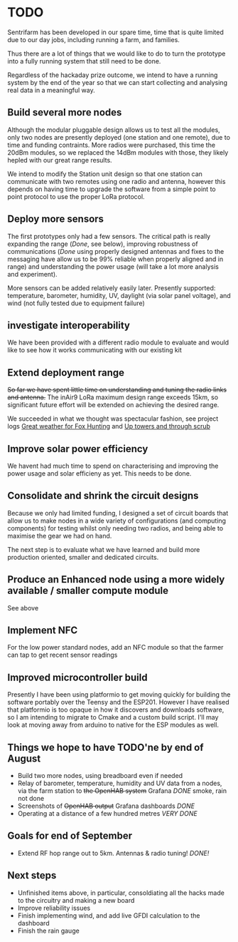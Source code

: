 # TODO

Sentrifarm has been developed in our spare time, time that is quite limited due to our day jobs, including running a farm, and families.

Thus there are a lot of things that we would like to do to turn the prototype into a fully running system that still need to be done.

Regardless of the hackaday prize outcome, we intend to have a running system by the end of the year so that we can start collecting and analysing real data in a meaningful way.

## Build several more nodes

Although the modular pluggable design allows us to test all the modules, only two nodes are presently deployed (one station and one remote), due to time and funding contraints. More radios were purchased, this time the 20dBm modules, so we replaced the 14dBm modules with those, they likely hepled with our great range results.

We intend to modify the Station unit design so that one station can communicate with two remotes using one radio and antenna, however this depends on having time to upgrade the software from a simple point to point protocol to use the proper LoRa protocol.

## Deploy more sensors

The first prototypes only had a few sensors. The critical path is really expanding the range (*Done*, see below), improving robustness of communications (*Done* using properly designed antennas and fixes to the messaging have allow us to be 99% reliable when properly aligned and in range) and understanding the power usage (will take a lot more analysis and experiment).

More sensors can be added relatively easily later. Presently supported: temperature, barometer, humidity, UV, daylight (via solar panel voltage), and wind (not fully tested due to equipment failure)

## investigate interoperability

We have been provided with a different radio module to evaluate and would like to see how it works communicating with our existing kit

## Extend deployment range

~~So far we have spent little time on understanding and tuning the radio links and antenna.~~
The inAir9 LoRa maximum design range exceeds 15km, so significant future effort will be extended on achieving the desired range.

We succeeded in what we thought was spectacular fashion, see project logs [Great weather for Fox Hunting](https://hackaday.io/project/4758/log/25075-great-weather-for-fox-hunting-at-last) and [Up towers and through scrub](https://hackaday.io/project/4758/log/25150-up-towers-and-through-scrub])

## Improve solar power efficiency

We havent had much time to spend on characterising and improving the power usage and solar efficieny as yet. This needs to be done.

## Consolidate and shrink the circuit designs

Because we only had limited funding, I designed a set of circuit boards that allow us to make nodes in a wide variety of configurations (and computing components) for testing whilst only needing two radios, and being able to maximise the gear we had on hand.

The next step is to evaluate what we have learned and build more production oriented, smaller and dedicated circuits.

## Produce an Enhanced node using a more widely available / smaller compute module

See above

## Implement NFC

For the low power standard nodes, add an NFC module so that the farmer can tap to get recent sensor readings

## Improved microcontroller build

Presently I have been using platformio to get moving quickly for building the software portably over the Teensy and the ESP201. However I have realised that platformio is too opaque in how it discovers and downloads software, so I am intending to migrate to Cmake and a custom build script. I'll may look at moving away from arduino to native for the ESP modules as well.

## Things we hope to have TODO'ne by end of August

* Build two more nodes, using breadboard even if needed
* Relay of barometer, temperature, humidity and UV data from a nodes, via the farm station to ~~the OpenHAB system~~ Grafana *DONE* smoke, rain not done
* Screenshots of ~~OpenHAB output~~ Grafana dashboards *DONE*
* Operating at a distance of a few hundred metres  *VERY DONE*

## Goals for end of September

* Extend RF hop range out to 5km.  Antennas & radio tuning! *DONE!*

## Next steps

* Unfinished items above, in particular, consoldiating all the hacks made to the circuitry and making a new board
* Improve reliability issues
* Finish implementing wind, and add live GFDI calculation to the dashboard
* Finish the rain gauge
